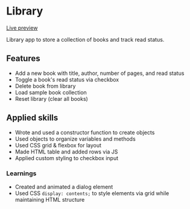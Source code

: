 # Library

[Live preview](https://cyxlan.github.io/library/)

Library app to store a collection of books and track read status.

## Features
- Add a new book with title, author, number of pages, and read status
- Toggle a book's read status via checkbox
- Delete book from library
- Load sample book collection
- Reset library (clear all books)

## Applied skills
- Wrote and used a constructor function to create objects
- Used objects to organize variables and methods
- Used CSS grid & flexbox for layout
- Made HTML table and added rows via JS
- Applied custom styling to checkbox input

### Learnings
- Created and animated a dialog element
- Used CSS `display: contents;` to style elements via grid while maintaining HTML structure